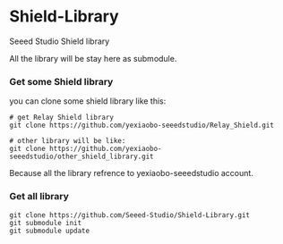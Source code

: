 Shield-Library
==============

Seeed Studio Shield library

All the library will be stay here as submodule.

### Get some Shield library ###
you can clone some shield library like this:
    
    # get Relay Shield library
    git clone https://github.com/yexiaobo-seeedstudio/Relay_Shield.git
    
    # other library will be like:
    git clone https://github.com/yexiaobo-seeedstudio/other_shield_library.git

Because all the library refrence to yexiaobo-seeedstudio account.

### Get all library ###

    git clone https://github.com/Seeed-Studio/Shield-Library.git
    git submodule init
    git submodule update


